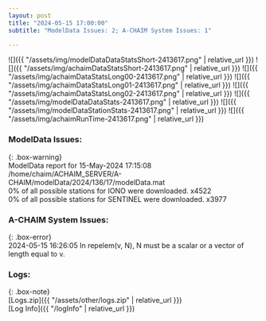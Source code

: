 ```yaml
---
layout: post
title: "2024-05-15 17:00:00"
subtitle: "ModelData Issues: 2; A-CHAIM System Issues: 1"

---
```


![]({{ "/assets/img/modelDataDataStatsShort-2413617.png" | relative_url }})
![]({{ "/assets/img/achaimDataStatsShort-2413617.png" | relative_url }})
![]({{ "/assets/img/achaimDataStatsLong00-2413617.png" | relative_url }})
![]({{ "/assets/img/achaimDataStatsLong01-2413617.png" | relative_url }})
![]({{ "/assets/img/achaimDataStatsLong02-2413617.png" | relative_url }})
![]({{ "/assets/img/modelDataDataStats-2413617.png" | relative_url }})
![]({{ "/assets/img/modelDataStationStats-2413617.png" | relative_url }})
![]({{ "/assets/img/achaimRunTime-2413617.png" | relative_url }})


### ModelData Issues:  
  
{: .box-warning}  
 ModelData report for 15-May-2024 17:15:08   
 /home/chaim/ACHAIM_SERVER/A-CHAIM/modelData/2024/136/17/modelData.mat   
 0% of all possible stations for IONO were downloaded. x4522   
 0% of all possible stations for SENTINEL were downloaded. x3977   
  
### A-CHAIM System Issues:  
  
{: .box-error}  
2024-05-15 16:26:05 In repelem(v, N), N must be a scalar or a vector of length equal to v.  

### Logs:  
  
{: .box-note}  
[Logs.zip]({{ "/assets/other/logs.zip" | relative_url }})  
[Log Info]({{ "/logInfo" | relative_url }})  

